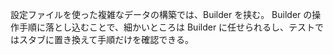 設定ファイルを使った複雑なデータの構築では、Builder を挟む。
Builder の操作手順に落とし込むことで、細かいところは Builder に任せられるし、テストではスタブに置き換えて手順だけを確認できる。
